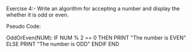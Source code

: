 Exercise 4:-
Write an algorithm for accepting a number and display the whether it is odd or even.

Pseudo Code: 

OddOrEven(NUM):
  IF NUM % 2 == 0 THEN
    PRINT "The number is EVEN"
  ELSE
    PRINT "The number is ODD"
  ENDIF
END
